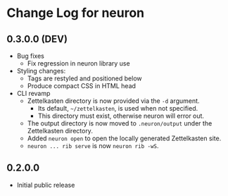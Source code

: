 # Change Log for neuron

## 0.3.0.0 (DEV)

- Bug fixes
  - Fix regression in neuron library use
- Styling changes:
  - Tags are restyled and positioned below
  - Produce compact CSS in HTML head
- CLI revamp
  - Zettelkasten directory is now provided via the `-d` argument.
    - Its default, `~/zettelkasten`, is used when not specified.
    - This directory must exist, otherwise neuron will error out.
  - The output directory is now moved to `.neuron/output` under the Zettelkasten directory.
  - Added `neuron open` to open the locally generated Zettelkasten site.
  - `neuron ... rib serve` is now `neuron rib -wS`.

## 0.2.0.0

- Initial public release

